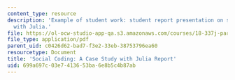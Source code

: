```yaml
---
content_type: resource
description: 'Example of student work: student report presentation on social coding
  with Julia.'
file: https://ol-ocw-studio-app-qa.s3.amazonaws.com/courses/18-337j-parallel-computing-fall-2011/699a697c03e7413653ba6e8b5c4b87ab_MIT18_337JF11_Social_rpt.pdf
file_type: application/pdf
parent_uid: c0426d62-bad7-f3e2-33eb-38753796ea60
resourcetype: Document
title: 'Social Coding: A Case Study with Julia Report'
uid: 699a697c-03e7-4136-53ba-6e8b5c4b87ab
---
```

